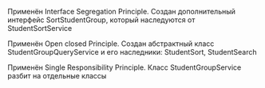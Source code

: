﻿Применён Interface Segregation Principle. Создан дополнительный интерфейс SortStudentGroup,  который наследуются от StudentSortService

Применён Open closed Principle. Создан абстрактный класс StudentGroupQueryService и его наследники: StudentSort, StudentSearch

Применён Single Responsibility Principle. Класс StudentGroupService разбит на отдельные классы